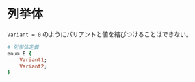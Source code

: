 # 列挙体

`Variant = 0` のようにバリアントと値を結びつけることはできない。

```rb
# 列挙体定義
enum E {
    Variant1;
    Variant2;
}
```
